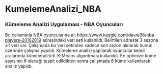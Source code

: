 # KumelemeAnalizi_NBA
### Kümeleme Analizi Uygulaması - NBA Oyuncuları
Bu çalışmada NBA oyuncularına ait https://www.kaggle.com/davra98/nba-players-20162019 adresindeki veri seti kullanıldı. Belirtilen adreste 3 sezona ait veri var. Çalışmada bu veri setinden sadece son sezon alınarak bunun üzerinde çalışma yapıldı. Kümeleme analizi yapılarak oyuncular kendi aralarında kümelendirildi. K-Means algoritması kullanıldı. En optimize küme sayısının 6 olacağı tespit edildikten sonra çalışmada 6 küme kullanılarak analiz yapıldı.
